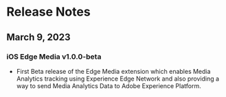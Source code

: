 # Release Notes

## March 9, 2023

### iOS Edge Media v1.0.0-beta

* First Beta release of the Edge Media extension which enables Media Analytics tracking using Experience Edge Network and also providing a way to send Media Analytics Data to Adobe Experience Platform.